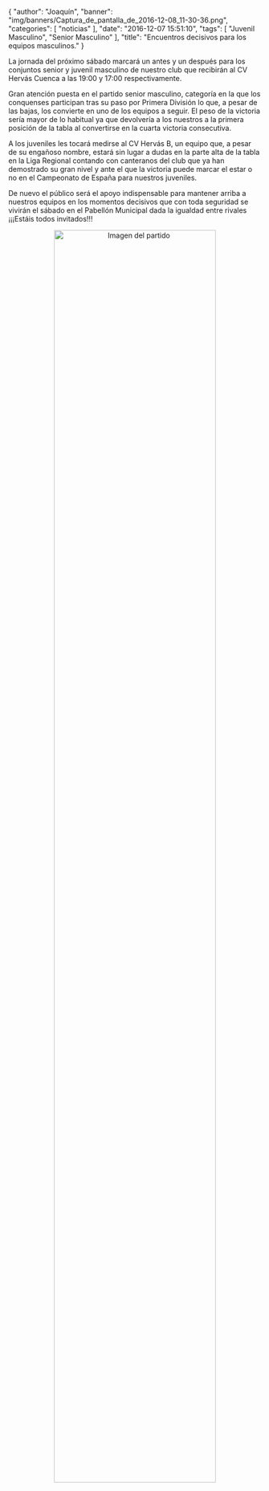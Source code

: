 {
  "author": "Joaquín", 
  "banner": "img/banners/Captura_de_pantalla_de_2016-12-08_11-30-36.png", 
  "categories": [
    "noticias"
  ], 
  "date": "2016-12-07 15:51:10", 
  "tags": [
    "Juvenil Masculino", 
    "Senior Masculino"
  ], 
  "title": "Encuentros decisivos para los equipos masculinos."
}

La jornada del próximo sábado marcará un antes y un después para los conjuntos senior y juvenil masculino de nuestro club que recibirán al CV Hervás Cuenca a las 19:00 y 17:00 respectivamente.

Gran atención puesta en el partido senior masculino, categoría en la que los conquenses participan tras su paso por Primera División lo que, a pesar de las bajas, los convierte en uno de los equipos a seguir. El peso de la victoria sería mayor de lo habitual ya que devolvería a los nuestros a la primera posición de la tabla al convertirse en la cuarta victoria consecutiva.

A los juveniles les tocará medirse al CV Hervás B, un equipo que, a pesar de su engañoso nombre, estará sin lugar a dudas en la parte alta de la tabla en la Liga Regional contando con canteranos del club que ya han demostrado su gran nivel y ante el que la victoria puede marcar el estar o no en el Campeonato de España para nuestros juveniles.

De nuevo el público será el apoyo indispensable para mantener arriba a nuestros equipos en los momentos decisivos que con toda seguridad se vivirán el sábado en el Pabellón Municipal dada la igualdad entre rivales ¡¡¡Estáis todos invitados!!!

<center>
<a target="_new" href="http://www.advmiguelturra.org/img/banners/Captura%20de%20pantalla%20de%202016-12-08%2011-30-36.png"> 
<img alt="Imagen del partido" width="80%" align="center" src="http://www.advmiguelturra.org/img/banners/Captura%20de%20pantalla%20de%202016-12-08%2011-30-36.png"/> </a> </center>

